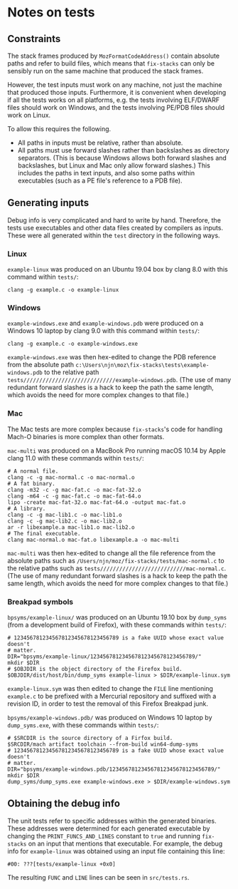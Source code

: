 # Notes on tests

## Constraints

The stack frames produced by `MozFormatCodeAddress()` contain absolute paths
and refer to build files, which means that `fix-stacks` can only be sensibly
run on the same machine that produced the stack frames.

However, the test inputs must work on any machine, not just the machine that
produced those inputs. Furthermore, it is convenient when developing if all the
tests works on all platforms, e.g. the tests involving ELF/DWARF files should
work on Windows, and the tests involving PE/PDB files should work on Linux.

To allow this requires the following.
- All paths in inputs must be relative, rather than absolute.
- All paths must use forward slashes rather than backslashes as directory
  separators. (This is because Windows allows both forward slashes and
  backslashes, but Linux and Mac only allow forward slashes.) This includes the
  paths in text inputs, and also some paths within executables (such as a PE
  file's reference to a PDB file).

## Generating inputs

Debug info is very complicated and hard to write by hand. Therefore, the tests
use executables and other data files created by compilers as inputs. These were
all generated within the `test` directory in the following ways.

### Linux

`example-linux` was produced on an Ubuntu 19.04 box by clang 8.0 with this
command within `tests/`:
```
clang -g example.c -o example-linux
```

### Windows

`example-windows.exe` and `example-windows.pdb` were produced on a Windows 10
 laptop by clang 9.0 with this command within `tests/`:
```
clang -g example.c -o example-windows.exe
```
`example-windows.exe` was then hex-edited to change the PDB reference from the
absolute path `c:\Users\njn\moz\fix-stacks\tests\example-windows.pdb` to the
relative path `tests/////////////////////////////example-windows.pdb`. (The use
of many redundant forward slashes is a hack to keep the path the same length,
which avoids the need for more complex changes to that file.)

### Mac

The Mac tests are more complex because `fix-stacks`'s code for handling Mach-O
binaries is more complex than other formats.

`mac-multi` was produced on a MacBook Pro running macOS 10.14 by Apple clang
11.0 with these commands within `tests/`:
```
# A normal file.
clang -c -g mac-normal.c -o mac-normal.o
# A fat binary.
clang -m32 -c -g mac-fat.c -o mac-fat-32.o
clang -m64 -c -g mac-fat.c -o mac-fat-64.o
lipo -create mac-fat-32.o mac-fat-64.o -output mac-fat.o
# A library.
clang -c -g mac-lib1.c -o mac-lib1.o
clang -c -g mac-lib2.c -o mac-lib2.o
ar -r libexample.a mac-lib1.o mac-lib2.o
# The final executable.
clang mac-normal.o mac-fat.o libexample.a -o mac-multi
```
`mac-multi` was then hex-edited to change all the file reference from the
absolute paths such as `/Users/njn/moz/fix-stacks/tests/mac-normal.c` to the
relative paths such as `tests///////////////////////////mac-normal.c`. (The use
of many redundant forward slashes is a hack to keep the path the same length,
which avoids the need for more complex changes to that file.)

### Breakpad symbols

`bpsyms/example-linux/` was produced on an Ubuntu 19.10 box by `dump_syms`
(from a development build of Firefox), with these commands within `tests/`:
```
# 123456781234567812345678123456789 is a fake UUID whose exact value doesn't
# matter.
DIR="bpsyms/example-linux/123456781234567812345678123456789/"
mkdir $DIR
# $OBJDIR is the object directory of the Firefox build.
$OBJDIR/dist/host/bin/dump_syms example-linux > $DIR/example-linux.sym
```

`example-linux.sym` was then edited to change the `FILE` line mentioning
`example.c` to be prefixed with a Mercurial repository and suffixed with a
revision ID, in order to test the removal of this Firefox Breakpad junk.

`bpsyms/example-windows.pdb/` was produced on Windows 10 laptop by
`dump_syms.exe`, with these commands within `tests/`:
```
# $SRCDIR is the source directory of a Firfox build.
$SRCDIR/mach artifact toolchain --from-build win64-dump-syms
# 123456781234567812345678123456789 is a fake UUID whose exact value doesn't
# matter.
DIR="bpsyms/example-windows.pdb/123456781234567812345678123456789/"
mkdir $DIR
dump_syms/dump_syms.exe example-windows.exe > $DIR/example-windows.sym
```

## Obtaining the debug info

The unit tests refer to specific addresses within the generated binaries. These
addresses were determined for each generated executable by changing the
`PRINT_FUNCS_AND_LINES` constant to `true` and running `fix-stacks` on an input
that mentions that executable. For example, the debug info for `example-linux`
was obtained using an input file containing this line:
```
#00: ???[tests/example-linux +0x0]
```
The resulting `FUNC` and `LINE` lines can be seen in `src/tests.rs`.

